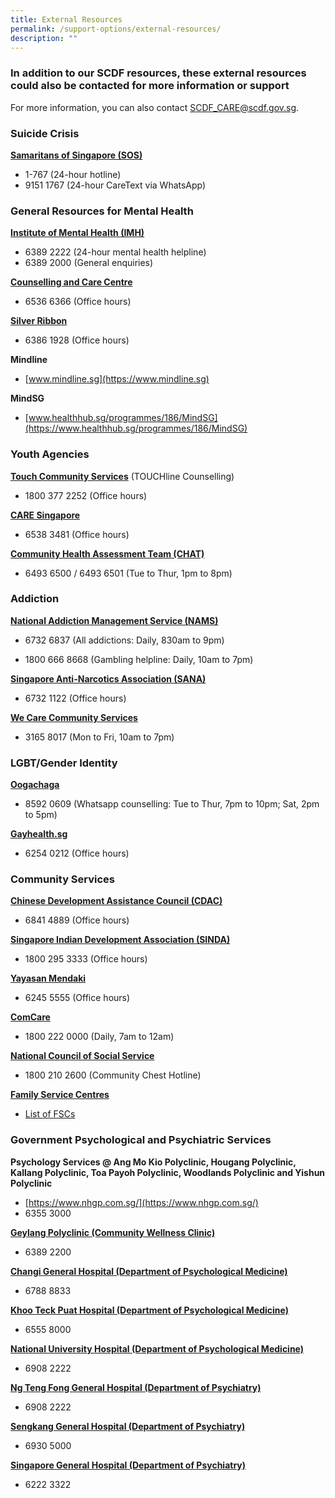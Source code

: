 ```yaml
---
title: External Resources
permalink: /support-options/external-resources/
description: ""
---
```

### In addition to our SCDF resources, these external resources could also be contacted for more information or support
For more information, you can also contact SCDF_CARE@scdf.gov.sg.

### Suicide Crisis 
**[Samaritans of Singapore (SOS)](https://www.sos.org.sg/)**
* 1-767 (24-hour hotline)
* 9151 1767 (24-hour CareText via WhatsApp)

### General Resources for Mental Health
**[Institute of Mental Health (IMH)](https://www.imh.com.sg/Pages/default.aspx)**
* 6389 2222 (24-hour mental health helpline)
* 6389 2000 (General enquiries)

**[Counselling and Care Centre](https://counsel.org.sg/)**
* 6536 6366 (Office hours)

**[Silver Ribbon](https://www.silverribbonsingapore.com/index.html)**
* 6386 1928 (Office hours)

**Mindline**
* [www.mindline.sg](https://www.mindline.sg)

**MindSG**
* [www.healthhub.sg/programmes/186/MindSG](https://www.healthhub.sg/programmes/186/MindSG)

### Youth Agencies
**[Touch Community Services](https://www.touch.org.sg/)** (TOUCHline Counselling)
* 1800 377 2252 (Office hours)

**[CARE Singapore](https://care.sg/)**
* 6538 3481 (Office hours)

**[Community Health Assessment Team (CHAT)](https://www.imh.com.sg/CHAT/Pages/default.aspx)**
* 6493 6500 / 6493 6501 (Tue to Thur, 1pm to 8pm)

### Addiction
**[National Addiction Management Service (NAMS)](https://www.nams.sg/Pages/default.aspx)**
* 6732 6837 (All addictions: Daily, 830am to 9pm)

* 1800 666 8668 (Gambling helpline: Daily, 10am to 7pm)

**[Singapore Anti-Narcotics Association (SANA)](https://www.sana.org.sg/)**
* 6732 1122 (Office hours)

**[We Care Community Services](https://www.wecare.org.sg/)**
* 3165 8017 (Mon to Fri, 10am to 7pm)

### LGBT/Gender Identity
**[Oogachaga](https://oogachaga.com/)**
* 8592 0609 (Whatsapp counselling: Tue to Thur, 7pm to 10pm; Sat, 2pm to 5pm)

**[Gayhealth.sg](https://www.gayhealth.sg/)**
* 6254 0212 (Office hours)

### Community Services 
**[Chinese Development Assistance Council (CDAC)](https://www.cdac.org.sg/en/)**
* 6841 4889 (Office hours)

**[Singapore Indian Development Association (SINDA)](https://www.sinda.org.sg/)**
* 1800 295 3333 (Office hours)

**[Yayasan Mendaki](https://www.mendaki.org.sg/)**
* 6245 5555 (Office hours)

**[ComCare](https://www.msf.gov.sg/what-we-do/comcare)**
* 1800 222 0000 (Daily, 7am to 12am)

**[National Council of Social Service](https://www.comchest.gov.sg/)**
* 1800 210 2600 (Community Chest Hotline)

**[Family Service Centres](https://www.msf.gov.sg/our-services/directories)**
* [List of FSCs](https://www.msf.gov.sg/docs/default-source/default-document-library/list-of-fscs-in-operation.pdf?sfvrsn=a5c56cc_3) 


### Government Psychological and Psychiatric Services
**Psychology Services @ Ang Mo Kio Polyclinic, Hougang Polyclinic, Kallang Polyclinic, Toa Payoh Polyclinic, Woodlands Polyclinic and Yishun Polyclinic**
* [https://www.nhgp.com.sg/](https://www.nhgp.com.sg/)
* 6355 3000

**[Geylang Polyclinic (Community Wellness Clinic)](https://www.imh.com.sg/Clinical-Services/Outpatient-Clinics/Pages/Community-Wellness-Clinic.aspx)**
* 6389 2200

**[Changi General Hospital (Department of Psychological Medicine)](https://www.cgh.com.sg/patient-care/specialties-services/psychological-medicine)**
* 6788 8833

**[Khoo Teck Puat Hospital (Department of Psychological Medicine)](https://www.ktph.com.sg/services/medical-specialties/psychological-medicine)**
* 6555 8000

**[National University Hospital (Department of Psychological Medicine)](https://www.nuh.com.sg/our-services/Specialties/Psychological-Medicine/Pages/default.aspx)**
* 6908 2222

**[Ng Teng Fong General Hospital (Department of Psychiatry)](https://www.ntfgh.com.sg/Our-Services/Clinical-Services/Pages/Psychiatry.aspx)**
* 6908 2222

**[Sengkang General Hospital (Department of Psychiatry)](https://www.skh.com.sg/patient-care/specialties-services/department-of-psychiatry)**
* 6930 5000

**[Singapore General Hospital (Department of Psychiatry)](https://www.sgh.com.sg/patient-care/specialties-services/psychiatry-overview)**
* 6222 3322